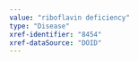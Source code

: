 ```yaml
---
value: "riboflavin deficiency"
type: "Disease"
xref-identifier: "8454"
xref-dataSource: "DOID"
---
```


